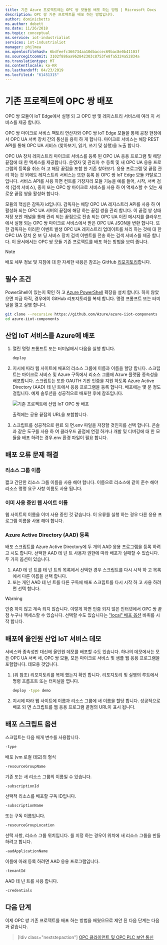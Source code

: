```yaml
---
title: 기존 Azure 프로젝트에는 OPC 쌍 모듈을 배포 하는 방법 | Microsoft Docs
description: OPC 쌍 기존 프로젝트를 배포 하는 방법입니다.
author: dominicbetts
ms.author: dobett
ms.date: 11/26/2018
ms.topic: conceptual
ms.service: iot-industrialiot
services: iot-industrialiot
manager: philmea
ms.openlocfilehash: 6bdfeefc366734aa10dbaccec69bac8e0b41103f
ms.sourcegitcommit: 3102f886aa962842303c8753fe8fa5324a52834a
ms.translationtype: MT
ms.contentlocale: ko-KR
ms.lasthandoff: 04/23/2019
ms.locfileid: "61451315"
---
```

# <a name="deploy-opc-twin-to-an-existing-project"></a>기존 프로젝트에 OPC 쌍 배포

OPC 쌍 모듈이 IoT Edge에서 실행 되 고 OPC 쌍 및 레지스트리 서비스에 여러 지 서비스를 제공 합니다. 

OPC 쌍 마이크로 서비스 팩토리 연산자와 OPC 쌍 IoT Edge 모듈을 통해 공장 현장에서 OPC UA 서버 장치 간의 통신을 용이 하 게 합니다. 마이크로 서비스는 해당 REST API를 통해 OPC UA 서비스 (찾아보기, 읽기, 쓰기 및 실행)을 노출 합니다. 

OPC UA 장치 레지스트리 마이크로 서비스를 등록 된 OPC UA 응용 프로그램 및 해당 끝점에 대 한 액세스를 제공합니다. 운영자 및 관리자 수 등록 및 새 OPC UA 응용 프로그램의 등록을 취소 하 고 해당 끝점을 포함 한 기존 찾아보기. 응용 프로그램 및 끝점 관리 하는 것 외에도 레지스트리 서비스는 또한 등록 된 OPC 쌍 IoT Edge 모듈 카탈로그입니다. 서비스 API를 사용 하면 컨트롤 가장자리 모듈 기능을 예를 들어, 시작, 서버 검색 (검색 서비스), 중지 또는 OPC 쌍 마이크로 서비스를 사용 하 여 액세스할 수 있는 새로운 끝점 쌍을 활성화 합니다.

모듈의 핵심은 감독자 id입니다. 감독자는 해당 OPC UA 레지스트리 API를 사용 하 여 활성화 되는 OPC UA 서버의 끝점에 해당 하는 끝점 쌍을 관리 합니다. 이 끝점 쌍 상태 저장 보안 채널을 통해 관리 되는 끝점으로 전송 되는 OPC UA 이진 메시지를 클라우드에서 실행 되는 OPC 쌍 마이크로 서비스에서 받은 OPC UA JSON을 변환 합니다. 또한 감독자는 이러한 이벤트 발생 OPC UA 레지스트리 업데이트를 처리 하는 것에 대 한 OPC UA 장치 온 보 딩 서비스 장치 검색 이벤트를 전송 하는 검색 서비스를 제공 합니다.  이 문서에서는 OPC 쌍 모듈 기존 프로젝트를 배포 하는 방법을 보여 줍니다. 

> [!NOTE]
> 배포 세부 정보 및 지침에 대 한 자세한 내용은 참조는 GitHub [리포지토리](https://github.com/Azure/azure-iiot-opc-twin-module)합니다.

## <a name="prerequisites"></a>필수 조건

PowerShell이 있는지 확인 하 고 [Azure PowerShell](https://docs.microsoft.com/powershell/azure/install-az-ps) 확장을 설치 합니다.   하지 않았으면 지금 아직, 경우에이 GitHub 리포지토리를 복제 합니다.  명령 프롬프트 또는 터미널을 열고 실행 합니다.

```bash
git clone --recursive https://github.com/Azure/azure-iiot-components 
cd azure-iiot-components
```

## <a name="deploy-industrial-iot-services-to-azure"></a>산업 IoT 서비스를 Azure에 배포

1. 열린 명령 프롬프트 또는 터미널에서 다음을 실행 합니다.

   ```bash
   deploy
   ```

2. 지시에 따라 웹 사이트에 배포의 리소스 그룹에 이름과 이름을 할당 합니다.   스크립트는 마이크로 서비스 및 Azure 구독에서 리소스 그룹에 Azure 플랫폼 종속성을 배포합니다.  스크립트는 또한 OAUTH 기반 인증을 지원 하도록 Azure Active Directory (AAD) 테 넌 트에서 응용 프로그램을 등록 합니다.  배포에는 몇 분 정도 걸립니다.  예제 솔루션을 성공적으로 배포한 후에 참조입니다.

   ![기존 프로젝트에 산업 IoT OPC 쌍 배포](media/howto-opc-twin-deploy-existing/opc-twin-deploy-existing1.png)

   출력에는 공용 끝점의 URL을 포함합니다. 

3. 스크립트를 성공적으로 완료 되 면.env 파일을 저장할 것인지를 선택 합니다.  콘솔과 같은 도구를 사용 하 여 클라우드 끝점에 연결 하거나 개발 및 디버깅에 대 한 모듈을 배포 하려는 경우.env 환경 파일이 필요 합니다.

## <a name="troubleshooting-deployment-failures"></a>배포 오류 문제 해결

### <a name="resource-group-name"></a>리소스 그룹 이름

짧고 간단한 리소스 그룹 이름을 사용 해야 합니다.  이름으로 리소스에 같이 준수 해야 리소스 명명 요구 사항 이름도 사용 됩니다.  

### <a name="website-name-already-in-use"></a>이미 사용 중인 웹 사이트 이름

웹 사이트의 이름을 이미 사용 중인 것 같습니다.  이 오류를 실행 하는 경우 다른 응용 프로그램 이름을 사용 해야 합니다.

### <a name="azure-active-directory-aad-registration"></a>Azure Active Directory (AAD) 등록

배포 스크립트를 Azure Active Directory에 두 개의 AAD 응용 프로그램을 등록 하려고 시도 합니다.  선택한 AAD 테 넌 트 사용자 권한에 따라 배포가 실패할 수 있습니다. 두 가지 옵션이 있습니다.

1. AAD 테 넌 트를 테 넌 트의 목록에서 선택한 경우 스크립트를 다시 시작 하 고 목록에서 다른 이름을 선택 합니다.
2. 또는 개인 AAD 테 넌 트를 다른 구독에 배포 스크립트를 다시 시작 하 고 사용 하려면 선택 합니다.

> [!WARNING]
> 인증 하지 않고 계속 되지 않습니다.  이렇게 하면 인증 되지 않은 인터넷에서 OPC 쌍 끝점 누구나 액세스할 수 있습니다.   선택할 수도 있습니다는 ["local" 배포 옵션](howto-opc-twin-deploy-dependencies.md) 바퀴를 시작 합니다.

## <a name="deploy-an-all-in-one-industrial-iot-services-demo"></a>배포에 올인원 산업 IoT 서비스 데모

서비스와 종속성만 대신에 올인원 데모를 배포할 수도 있습니다.  하나의 데모에서는 모든 OPC UA 서버 세, OPC 쌍 모듈, 모든 마이크로 서비스 및 샘플 웹 응용 프로그램을 포함합니다.  데모용 것입니다.

1. (위 참조) 리포지토리를 복제 했는지 확인 합니다. 리포지토리 및 실행의 루트에서 명령 프롬프트 또는 터미널을 엽니다.

   ```bash
   deploy -type demo
   ```

2. 지시에 따라 웹 사이트에 이름과 리소스 그룹에 새 이름을 할당 합니다.  성공적으로 배포 되 면 스크립트를 웹 응용 프로그램 끝점의 URL이 표시 됩니다.

## <a name="deployment-script-options"></a>배포 스크립트 옵션

스크립트는 다음 매개 변수를 사용합니다.

```bash
-type
```

배포 (vm 로컬 데모)의 형식

```bash
-resourceGroupName
```

기존 또는 새 리소스 그룹의 이름일 수 있습니다.

```bash
-subscriptionId
```

선택적 리소스를 배포할 구독 ID입니다.

```bash
-subscriptionName
```

또는 구독 이름입니다.

```bash
-resourceGroupLocation
```

선택 사항, 리소스 그룹 위치입니다. 를 지정 하는 경우이 위치에 새 리소스 그룹을 만들 하려고 합니다.

```bash
-aadApplicationName
```

이름에 아래 등록 하려면 AAD 응용 프로그램입니다. 

```bash
-tenantId
```

AAD 테 넌 트를 사용 합니다.

```bash
-credentials
```

## <a name="next-steps"></a>다음 단계

이제 OPC 쌍 기존 프로젝트를 배포 하는 방법을 배웠으므로 제안 된 다음 단계는 다음과 같습니다.

> [!div class="nextstepaction"]
> [OPC 클라이언트 및 OPC PLC 보안 통신](howto-opc-vault-deploy-existing-client-plc-communication.md)
